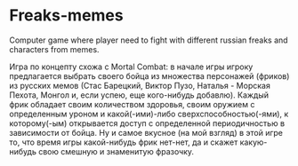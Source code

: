 # Freaks-memes
Computer game where player need to fight with different russian freaks and characters from memes.

Игра по концепту схожа с Mortal Combat: в начале игры игроку предлагается выбрать своего бойца из множества персонажей (фриков) из русских мемов (Стас Барецкий, Виктор Пузо, Наталья - Морская Пехота, Монгол и, если успею, еще кого-нибудь добавлю). Каждый фрик обладает своим количеством здоровья, своим оружием с определенным уроном и какой(-ими)-либо сверхспособностью(-ями), к которому(-ым) открывается доступ с определенной периодичностью в зависимости от бойца. Ну и самое вкусное (на мой взгляд) в этой игре то, что время игры какой-нибудь фрик нет-нет, да и скажет какую-нибудь свою смешную и знаменитую фразочку. 
